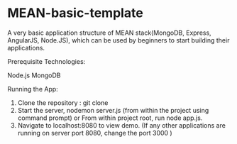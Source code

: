 # MEAN-basic-template

A very basic application structure of MEAN stack(MongoDB, Express, AngularJS, Node.JS), which can be used by beginners to start building their applications.

Prerequisite Technologies:

Node.js 
MongoDB

Running the App:

1. Clone the repository : git clone 
2. Start the server, nodemon server.js (from within the project using command prompt)
or
From within project root, run node app.js. 
3. Navigate to localhost:8080 to view demo.
(If any other applications are running on server port 8080, change the port 3000 )